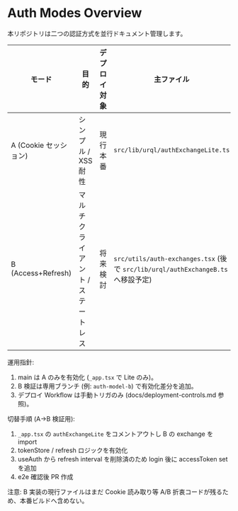 # Auth Modes Overview

本リポジトリは二つの認証方式を並行ドキュメント管理します。

| モード | 目的 | デプロイ対象 | 主ファイル |
|--------|------|--------------|------------|
| A (Cookie セッション) | シンプル / XSS 耐性 | 現行本番 | `src/lib/urql/authExchangeLite.ts` | 
| B (Access+Refresh) | マルチクライアント / ステートレス | 将来検討 | `src/utils/auth-exchanges.tsx` (後で `src/lib/urql/authExchangeB.ts` へ移設予定) |

運用指針:
1. main は A のみを有効化 (`_app.tsx` で Lite のみ)。
2. B 検証は専用ブランチ (例: `auth-model-b`) で有効化差分を追加。
3. デプロイ Workflow は手動トリガのみ (docs/deployment-controls.md 参照)。

切替手順 (A→B 検証用):
1. `_app.tsx` の `authExchangeLite` をコメントアウトし B の exchange を import
2. tokenStore / refresh ロジックを有効化
3. useAuth から refresh interval を削除済のため login 後に accessToken set を追加
4. e2e 確認後 PR 作成

注意: B 実装の現行ファイルはまだ Cookie 読み取り等 A/B 折衷コードが残るため、本番ビルドへ含めない。
